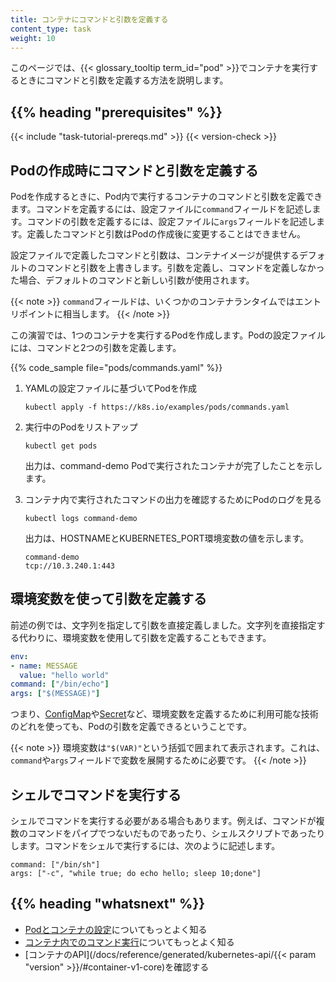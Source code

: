 ```yaml
---
title: コンテナにコマンドと引数を定義する
content_type: task
weight: 10
---
```


<!-- overview -->

このページでは、{{< glossary_tooltip term_id="pod" >}}でコンテナを実行するときにコマンドと引数を定義する方法を説明します。




## {{% heading "prerequisites" %}}


{{< include "task-tutorial-prereqs.md" >}} {{< version-check >}}




<!-- steps -->

## Podの作成時にコマンドと引数を定義する

Podを作成するときに、Pod内で実行するコンテナのコマンドと引数を定義できます。コマンドを定義するには、設定ファイルに`command`フィールドを記述します。コマンドの引数を定義するには、設定ファイルに`args`フィールドを記述します。定義したコマンドと引数はPodの作成後に変更することはできません。

設定ファイルで定義したコマンドと引数は、コンテナイメージが提供するデフォルトのコマンドと引数を上書きします。引数を定義し、コマンドを定義しなかった場合、デフォルトのコマンドと新しい引数が使用されます。

{{< note >}}
`command`フィールドは、いくつかのコンテナランタイムではエントリポイントに相当します。
{{< /note >}}

この演習では、1つのコンテナを実行するPodを作成します。Podの設定ファイルには、コマンドと2つの引数を定義します。

{{% code_sample file="pods/commands.yaml" %}}

1. YAMLの設定ファイルに基づいてPodを作成

   ```shell
   kubectl apply -f https://k8s.io/examples/pods/commands.yaml
   ```

1. 実行中のPodをリストアップ

   ```shell
   kubectl get pods
   ```

   出力は、command-demo Podで実行されたコンテナが完了したことを示します。

1. コンテナ内で実行されたコマンドの出力を確認するためにPodのログを見る

   ```shell
   kubectl logs command-demo
   ```

   出力は、HOSTNAMEとKUBERNETES_PORT環境変数の値を示します。

   ```text
   command-demo
   tcp://10.3.240.1:443
   ```

## 環境変数を使って引数を定義する

前述の例では、文字列を指定して引数を直接定義しました。文字列を直接指定する代わりに、環境変数を使用して引数を定義することもできます。


```yaml
env:
- name: MESSAGE
  value: "hello world"
command: ["/bin/echo"]
args: ["$(MESSAGE)"]
```

つまり、[ConfigMap](/ja/docs/tasks/configure-pod-container/configure-pod-configmap/)や[Secret](/ja/docs/concepts/configuration/secret/)など、環境変数を定義するために利用可能な技術のどれを使っても、Podの引数を定義できるということです。

{{< note >}}
環境変数は`"$(VAR)"`という括弧で囲まれて表示されます。これは、`command`や`args`フィールドで変数を展開するために必要です。
{{< /note >}}

## シェルでコマンドを実行する

シェルでコマンドを実行する必要がある場合もあります。例えば、コマンドが複数のコマンドをパイプでつないだものであったり、シェルスクリプトであったりします。コマンドをシェルで実行するには、次のように記述します。

```shell
command: ["/bin/sh"]
args: ["-c", "while true; do echo hello; sleep 10;done"]
```

## {{% heading "whatsnext" %}}

* [Podとコンテナの設定](/ja/docs/tasks/)についてもっとよく知る
* [コンテナ内でのコマンド実行](/ja/docs/tasks/debug/debug-application/get-shell-running-container/)についてもっとよく知る
* [コンテナのAPI](/docs/reference/generated/kubernetes-api/{{< param "version" >}}/#container-v1-core)を確認する
